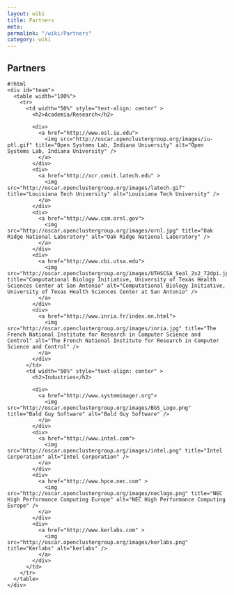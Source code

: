 ```yaml
---
layout: wiki
title: Partners
meta: 
permalink: "/wiki/Partners"
category: wiki
---
```

<!-- Name: Partners -->
<!-- Version: 2 -->
<!-- Author: valleegr -->

## Partners


    #!html
    <div id="team">
      <table width="100%">
        <tr>
          <td width="50%" style="text-align: center" >
            <h2>Academia/Research</h2>
    
            <div>
              <a href="http://www.osl.iu.edu">
                <img src="http://oscar.openclustergroup.org/images/iu-ptl.gif" title="Open Systems Lab, Indiana University" alt="Open Systems Lab, Indiana University" />
              </a>
            </div>
            <div>
              <a href="http://xcr.cenit.latech.edu" >
                <img src="http://oscar.openclustergroup.org/images/latech.gif" title="Louisiana Tech University" alt="Louisiana Tech University" />
              </a>
            </div>
            <div>
              <a href="http://www.csm.ornl.gov">
                <img src="http://oscar.openclustergroup.org/images/ornl.jpg" title="Oak Ridge National Laboratory" alt="Oak Ridge National Laboratory" />
              </a>
            </div>
            <div>
              <a href="http://www.cbi.utsa.edu">
                <img src="http://oscar.openclustergroup.org/images/UTHSCSA_Seal_2x2_72dpi.jpg" title="Computational Biology Initiative, University of Texas Health Sciences Center at San Antonio" alt="Computational Biology Initiative, University of Texas Health Sciences Center at San Antonio" />
              </a>
            </div>
            <div>
              <a href="http://www.inria.fr/index.en.html">
                <img src="http://oscar.openclustergroup.org/images/inria.jpg" title="The French National Institute for Research in Computer Science and Control" alt="The French National Institute for Research in Computer Science and Control" />
              </a>
            </div>
          </td>
          <td width="50%" style="text-align: center" >
            <h2>Industries</h2>
          
            <div>
              <a href="http://www.systemimager.org">
                <img src="http://oscar.openclustergroup.org/images/BGS_Logo.png" title="Bald Guy Software" alt="Bald Guy Software" />
              </a>
            </div>
            <div>
              <a href="http://www.intel.com">
                <img src="http://oscar.openclustergroup.org/images/intel.png" title="Intel Corporation" alt="Intel Corporation" />
              </a>
            </div>
            <div>
              <a href="http://www.hpce.nec.com" >
                <img src="http://oscar.openclustergroup.org/images/neclogo.png" title="NEC High Performance Computing Europe" alt="NEC High Performance Computing Europe" />
              </a>
            </div>
            <div>
              <a href="http://www.kerlabs.com" >
                <img src="http://oscar.openclustergroup.org/images/kerlabs.png" title="Kerlabs" alt="kerlabs" />
              </a>
            </div>
          </td>
        </tr>
      </table>
    </div>
